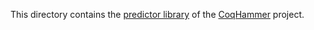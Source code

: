 This directory contains the [predictor library](https://github.com/lukaszcz/coqhammer/tree/coq8.10/src/predict) of the [CoqHammer](http://cl-informatik.uibk.ac.at/cek/coqhammer/) project.

